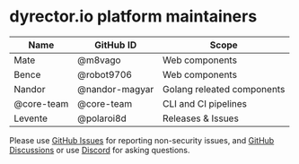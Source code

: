 # dyrector.io platform maintainers

| Name       | GitHub ID      | Scope                      |
| ---------- | -------------- | -------------------------- |
| Mate       | @m8vago        | Web components             |
| Bence      | @robot9706     | Web components             |
| Nandor     | @nandor-magyar | Golang releated components |
| @core-team | @core-team     | CLI and CI pipelines       |
| Levente    | @polaroi8d     | Releases & Issues          |

Please use [GitHub Issues](https://github.com/dyrector-io/dyrectorio/issues) for reporting non-security issues,
and [GitHub Discussions](https://github.com/dyrector-io/dyrectorio/discussions)
or use [Discord](https://discord.gg/pZWbd4fxga) for asking questions.
